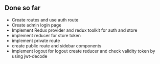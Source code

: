 ## Done so far

- Create routes and use auth route
- Create admin login page
- Implement Redux provider and redux toolkit for auth and store
- implement reducer for store token
- implement private route
- create public route and sidebar components
- implement logout for logout create reducer and check validity token by using jwt-decode
